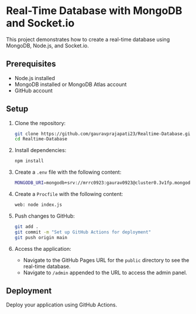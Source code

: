 # Real-Time Database with MongoDB and Socket.io

This project demonstrates how to create a real-time database using MongoDB, Node.js, and Socket.io.

## Prerequisites

- Node.js installed
- MongoDB installed or MongoDB Atlas account
- GitHub account

## Setup

1. Clone the repository:
   ```sh
   git clone https://github.com/gauravprajapati23/Realtime-Database.git
   cd Realtime-Database
   ```

2. Install dependencies:
   ```sh
   npm install
   ```

3. Create a `.env` file with the following content:
   ```sh
   MONGODB_URI=mongodb+srv://mrrc0923:gaurav0923@cluster0.3v1fp.mongodb.net/?retryWrites=true&w=majority&appName=Cluster0
   ```

4. Create a `Procfile` with the following content:
   ```sh
   web: node index.js
   ```

5. Push changes to GitHub:
   ```sh
   git add .
   git commit -m "Set up GitHub Actions for deployment"
   git push origin main
   ```

6. Access the application:
   - Navigate to the GitHub Pages URL for the `public` directory to see the real-time database.
   - Navigate to `/admin` appended to the URL to access the admin panel.

## Deployment

Deploy your application using GitHub Actions.